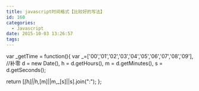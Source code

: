 ```yaml
---
title: javascript时间格式【比较好的写法】
id: 160
categories:
  - Javascript
date: 2015-10-03 13:26:57
tags:
---
```


var _getTime = function(){
var _=['00','01','02','03','04','05','06','07','08','09'], //补零
d = new Date(),
h = d.getHours(),
m = d.getMinutes(),
s = d.getSeconds();

return [_[h]||h,_[m]||m,_[s]||s].join(":");
};